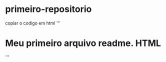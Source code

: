 # primeiro-repositorio

copiar o codigo em html
'''
<html>
  <h1> Meu primeiro arquivo readme. HTML</h1>
<html>
  '''
